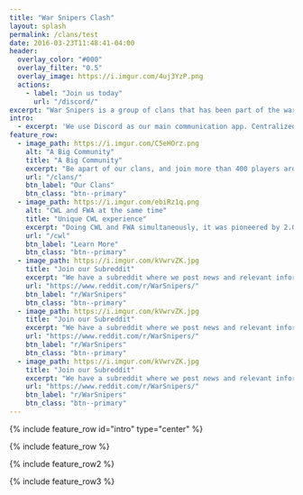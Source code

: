 ```yaml
---
title: "War Snipers Clash"
layout: splash
permalink: /clans/test
date: 2016-03-23T11:48:41-04:00
header:
  overlay_color: "#000"
  overlay_filter: "0.5"
  overlay_image: https://i.imgur.com/4uj3YzP.png
  actions:
    - label: "Join us today"
      url: "/discord/"
excerpt: "War Snipers is a group of clans that has been part of the war farming community for many years in the mobile game Clash of Clans. Currently, we war farm in the Farm War Alliance."
intro:
  - excerpt: 'We use Discord as our main communication app. Centralized information for everyone is provided in the discord. Additionally, all of our recruitment is also done on discord. Each clans has their own channels, while also providing global channels for members. You are welcome to join our discord to look for more information or to join our clans.'
feature_row:
  - image_path: https://i.imgur.com/C5eHOrz.png
    alt: "A Big Community"
    title: "A Big Community"
    excerpt: "Be apart of our clans, and join more than 400 players around the world today!"
    url: "/clans/"
    btn_label: "Our Clans"
    btn_class: "btn--primary"
  - image_path: https://i.imgur.com/ebiRz1q.png
    alt: "CWL and FWA at the same time"
    title: "Unique CWL experience"
    excerpt: "Doing CWL and FWA simultaneously, it was pioneered by 2.G's iss114 in August 2019 before adopted by much of the wider FWA community"
    url: "/cwl"
    btn_label: "Learn More"
    btn_class: "btn--primary"
  - image_path: https://i.imgur.com/kVwrvZK.jpg
    title: "Join our Subreddit"
    excerpt: "We have a subreddit where we post news and relevant information about our clans."
    url: "https://www.reddit.com/r/WarSnipers/"
    btn_label: "r/WarSnipers"
    btn_class: "btn--primary"
  - image_path: https://i.imgur.com/kVwrvZK.jpg
    title: "Join our Subreddit"
    excerpt: "We have a subreddit where we post news and relevant information about our clans."
    url: "https://www.reddit.com/r/WarSnipers/"
    btn_label: "r/WarSnipers"
    btn_class: "btn--primary"
  - image_path: https://i.imgur.com/kVwrvZK.jpg
    title: "Join our Subreddit"
    excerpt: "We have a subreddit where we post news and relevant information about our clans."
    url: "https://www.reddit.com/r/WarSnipers/"
    btn_label: "r/WarSnipers"
    btn_class: "btn--primary"
---
```


{% include feature_row id="intro" type="center" %}

{% include feature_row %}

{% include feature_row2 %}

{% include feature_row3 %}
